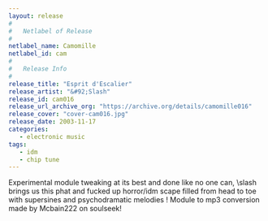 ```yaml
---
layout: release
#
#   Netlabel of Release
#
netlabel_name: Camomille
netlabel_id: cam
#
#   Release Info
#
release_title: "Esprit d'Escalier"
release_artist: "&#92;Slash"
release_id: cam016
release_url_archive_org: "https://archive.org/details/camomille016"
release_cover: "cover-cam016.jpg"
release_date: 2003-11-17
categories:
   - electronic music
tags:
   - idm
   - chip tune
---
```

Experimental module tweaking at its best and done like no one can, \slash brings us this phat and fucked up horror/idm scape filled from head to toe with supersines and psychodramatic melodies ! Module to mp3 conversion made by Mcbain222 on soulseek!
